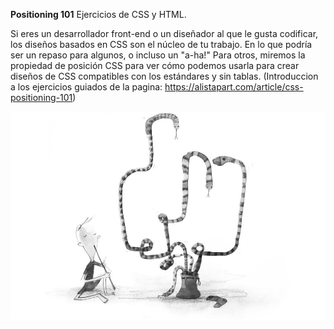 
**Positioning 101**
Ejercicios de CSS y HTML.

Si eres un desarrollador front-end o un diseñador al que le gusta codificar, los diseños basados ​​en CSS son el núcleo de tu trabajo. 
En lo que podría ser un repaso para algunos, o incluso un "a-ha!" Para otros, miremos la propiedad de posición CSS para ver cómo podemos
usarla para crear diseños de CSS compatibles con los estándares y sin tablas.
(Introduccion a los ejercicios guiados de la pagina: https://alistapart.com/article/css-positioning-101)

![Positioning 101](assets/imagen/alisapa.jpg)
